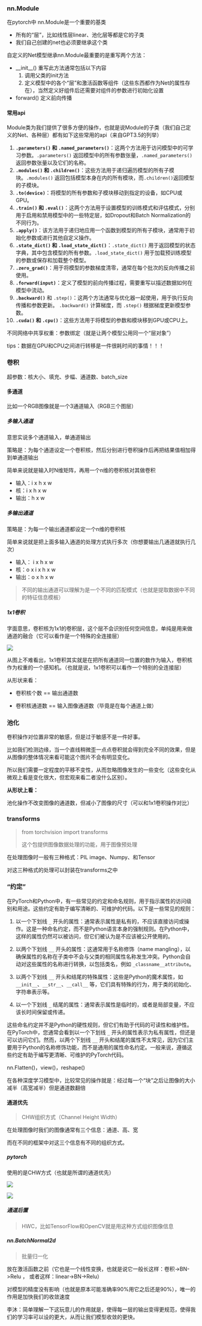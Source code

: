 ### nn.Module

在pytorch中 nn.Module是一个重要的基类

- 所有的“层”，比如线性层linear、池化层等都是它的子类
- 我们自己创建的net也必须要继承这个类

自定义的Net模型继承nn.Module最重要的是重写两个方法：

- \_\_init\_\_()  重写此方法通常包括以下内容
  1. 调用父类的init方法
  2. 定义模型中的各个“层”和激活函数等组件（这些东西都作为Net的属性存在），当然定义好组件后还需要对组件的参数进行初始化设置
- forward()  定义前向传播



#### 常用api

Module类为我们提供了很多方便的操作，也就是说Module的子类（我们自己定义的Net、各种层）都有如下这些常用的api（来自GPT3.5的列举）

1. **`.parameters()` 和 `.named_parameters()`**：这两个方法用于访问模型中的可学习参数。`.parameters()` 返回模型中的所有参数张量，`.named_parameters()` 返回参数张量以及它们的名称。
2. **`.modules()` 和 `.children()`**：这些方法用于递归遍历模型的所有子模块。`.modules()` 返回包括模型本身在内的所有模块，而`.children()`返回模型的子模块。
3. **`.to(device)`**：将模型的所有参数和子模块移动到指定的设备，如CPU或GPU。
4. **`.train()` 和 `.eval()`**：这两个方法用于设置模型的训练模式和评估模式，分别用于启用和禁用模型中的一些特定层，如Dropout和Batch Normalization的不同行为。
5. **`.apply()`**：该方法用于递归地应用一个函数到模型的所有子模块，通常用于初始化参数或进行其他自定义操作。
6. **`.state_dict()` 和 `.load_state_dict()`**：`.state_dict()` 用于返回模型的状态字典，其中包含模型的所有参数。`.load_state_dict()` 用于加载预训练模型的参数或保存和加载整个模型。
7. **`.zero_grad()`**：用于将模型的参数梯度清零，通常在每个批次的反向传播之前使用。
8. **`.forward(input)`**：定义了模型的前向传播过程，需要重写以描述数据如何在模型中流动。
9. **`.backward()`** 和 `.step()`：这两个方法通常与优化器一起使用，用于执行反向传播和参数更新。 `.backward()` 计算梯度，而 `.step()` 根据梯度更新模型参数。
10. **`.cuda()` 和 `.cpu()`**：这些方法用于将模型的参数和模块移到GPU或CPU上。



不同网络中共享权重：参数绑定（就是让两个模型公用同一个“层对象”）



tips：数据在GPU和CPU之间进行转移是一件很耗时间的事情！！！



### 卷积

超参数：核大小、填充、步幅、通道数、batch_size



#### 多通道

比如一个RGB图像就是一个3通道输入（RGB三个图层）

##### 多输入通道

意思实说多个通道输入，单通道输出

策略是：为每个通道设定一个卷积核，然后分别进行卷积操作后再把结果值相加得到单通道输出

简单来说就是输入时N维矩阵，再用一个n维的卷积核对其做卷积

- 输入：i x h x w
- 核：i x h x w
- 输出：h x w



##### 多输出通道

策略是：为每一个输出通道都设定一个n维的卷积核

简单来说就是把上面多输入通道的处理方式执行多次（你想要输出几通道就执行几次）

- 输入： i x h x w
- 核：o x i x h x w
- 输出：o x h x w



> 不同的输出通道可以理解为是一个不同的匹配模式（也就是提取数据中不同的特征信息模板）



##### 1x1卷积

字面意思，卷积核为1x1的卷积层，这个层不会识别任何空间信息，单纯是用来做通道的融合（它可以看作是一个特殊的全连接层）

![](pytorch.assets/1乘1卷积效果.png)

从图上不难看出，1x1卷积其实就是在把所有通道同一位置的数作为输入，卷积核作为权重的一个感知机。（也就是说，1x1卷积可以看作一个特别的全连接层）

从形状来看：

- 卷积核个数 == 输出通道数

- 卷积核通道数 == 输入图像通道数（毕竟是在每个通道上做）





### 池化

卷积操作对位置非常的敏感，但是过于敏感不是一件好事。

比如我们检测边缘，当一个直线稍微歪一点点卷积就会得到完全不同的效果，但是从图像的整体情况来看可能这个图片不会有明显变化。

所以我们需要一定程度的平移不变性，从而忽略图像发生的一些变化（这些变化从微观上看是变化很大，但宏观来看二者没什么区别）。

**从形状上看：**

池化操作不改变图像的通道数，但减小了图像的尺寸（可以和1x1卷积操作对比）





### transforms

> from torchvision import transforms
>
> 这个包提供图像数据处理的功能，用于图像预处理

在处理图像时一般有三种格式：PIL image、Numpy、和Tensor

对这三种格式的处理可以封装在transforms之中











### “约定”

在PyTorch和Python中，有一些常见的约定和命名规则，用于指示属性的访问级别和用途。这些约定有助于编写清晰的、可维护的代码。以下是一些常见的规则：

1. 以一个下划线 `_` 开头的属性：通常表示属性是私有的，不应该直接访问或操作。这是一种命名约定，而不是Python语言本身的强制规则。在Python中，这样的属性仍然可以被访问，但它们被认为是不应该被公开使用的。

2. 以两个下划线 `__` 开头的属性：这通常用于名称修饰（name mangling），以确保属性的名称在子类中不会与父类的相同属性名称发生冲突。Python会自动对这些属性的名称进行转换，以包括类名，例如 `_classname__attribute`。

3. 以两个下划线 `__` 开头和结尾的特殊属性：这些是Python的魔术属性，如 `__init__`、`__str__`、`__call__` 等，它们具有特殊的行为，用于类的初始化、字符串表示等。

4. 以一个下划线 `_` 结尾的属性：通常表示属性是临时的，或者是局部变量，不应该长时间保留或传递。

这些命名约定并不是Python的硬性规则，但它们有助于代码的可读性和维护性。在PyTorch中，您通常会看到以一个下划线 `_` 开头的属性表示为私有属性，但还是可以访问它们。然而，以两个下划线 `__` 开头和结尾的属性不太常见，因为它们主要用于Python的名称修饰功能，而不是通用的属性命名约定。一般来说，遵循这些约定有助于编写更清晰、可维护的PyTorch代码。





nn.Flatten()，view()，reshape()





在各种深度学习模型中，比较常见的操作就是：经过每一个“块”之后让图像的大小减半（高宽减半）但是通道数翻倍





#### 通道优先

> CHW组织方式（Channel Height Width）

在处理图像时我们的图像通常有三个信息：通道、高、宽

而在不同的框架中对这三个信息有不同的组织方式。

##### pytorch

使用的是CHW方式（也就是所谓的通道优先）

![](pytorch.assets/pytorch卷积通道优先.png)



![](pytorch.assets/pytorch池化通道优先.png)



##### 通道后置

> HWC，比如TensorFlow和OpenCV就是用这种方式组织图像信息









##### nn.BatchNormal2d

> 批量归一化

放在激活函数之前（它也是一个线性变换，也就是说它一般长这样：卷积->BN->Relu ， 或者这样：linear->BN->Relu）

对模型的精度没有影响（也就是原本可能准确率90%用它之后还是90%），唯一的作用是加快我们的收敛速度

李沐：简单理解一下这玩意儿的作用就是，使得每一层的输出变得更规范，使得我们的学习率可以设的更大，从而让我们模型收敛的更快。

